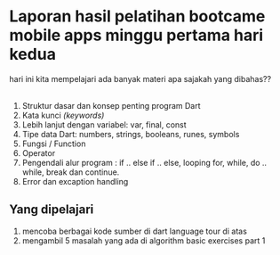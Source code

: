 <h1>Laporan hasil pelatihan bootcame mobile apps minggu pertama hari kedua</h1>
hari ini kita mempelajari ada banyak materi apa sajakah yang dibahas??</br></br>
<ol>
    <li>Struktur dasar dan konsep penting program Dart</li>
    <li>Kata kunci <i>(keywords)</i></li>
    <li>Lebih lanjut dengan variabel: var, final, const</li>
    <li>Tipe data Dart: numbers, strings, booleans, runes, symbols</li>
    <li>Fungsi / Function</li>
    <li>Operator</li>
    <li>Pengendali alur program : if .. else if .. else, looping for, while, do .. while, break dan continue.</li>
    <li>Error dan excaption handling</li>
</ol>

<h2>Yang dipelajari</h2>
<ol>
<li>mencoba berbagai kode sumber di dart language tour di atas</li>
<li>mengambil 5 masalah yang ada di algorithm basic exercises part 1</li>
</ol>